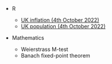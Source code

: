 - R
  - [UK inflation (4th October 2022)](https://lew98.github.io/UK_inflation.html)
  - [UK population (4th October 2022)](https://lew98.github.io/UK_population.html)

- Mathematics
  - Weierstrass M-test
  - Banach fixed-point theorem